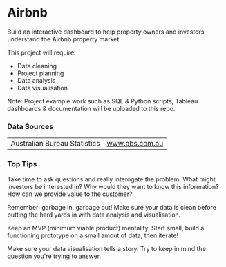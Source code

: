 # Airbnb

Build an interactive dashboard to help property owners and investors understand the Airbnb property market.

This project will require:
- Data cleaning
- Project planning
- Data analysis
- Data visualisation

Note: Project example work such as SQL & Python scripts, Tableau dashboards & documentation will be uploaded to this repo.

### Data Sources

|  |  |
|---|---|
| Australian Bureau Statistics | www.abs.com.au |

### Top Tips

Take time to ask questions and really interogate the problem. What might investors be interested in? Why would they want to know this information? How can we provide value to the customer?

Remember: garbage in, garbage out! Make sure your data is clean before putting the hard yards in with data analysis and visualisation.

Keep an MVP (minimum viable product) mentality. Start small, build a functioning prototype on a small amout of data, then iterate!

Make sure your data visualisation tells a story. Try to keep in mind the question you're trying to answer.
